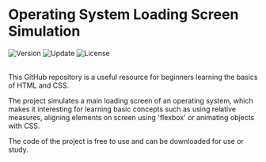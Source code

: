 # Operating System Loading Screen Simulation

<div align="left">
  <img src="https://img.shields.io/badge/Release-v1.0.0-blue.svg" alt="Version">
	<img src="https://img.shields.io/badge/Update-May%202023-yellowgreen.svg" alt="Update">
	<img src="https://img.shields.io/badge/License-MIT%20License-green.svg" alt="License">
</div>
<br />
<p align="justify">
This GitHub repository is a useful resource for beginners learning the basics of HTML and CSS.

The project simulates a main loading screen of an operating system, which makes it interesting for learning basic concepts such as using relative measures, aligning elements on screen using 'flexbox' or animating objects with CSS.

The code of the project is free to use and can be downloaded for use or study.
</p>